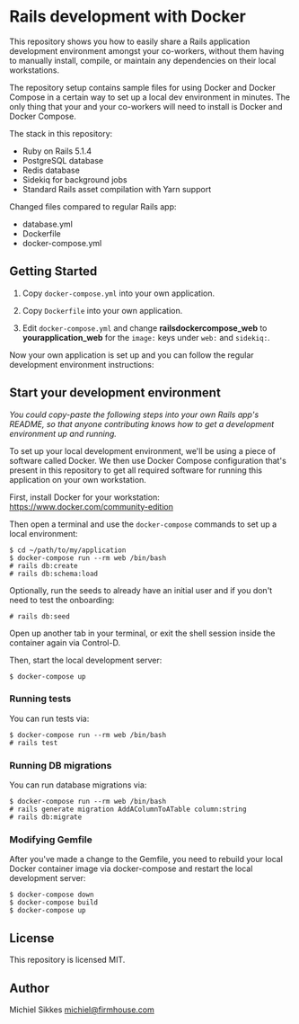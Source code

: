 # Rails development with Docker

This repository shows you how to easily share a Rails application development
environment amongst your co-workers, without them having to manually install,
compile, or maintain any dependencies on their local workstations.

The repository setup contains sample files for using Docker and Docker Compose
in a certain way to set up a local dev environment in minutes. The only thing
that your and your co-workers will need to install is Docker and Docker Compose.

The stack in this repository:

* Ruby on Rails 5.1.4
* PostgreSQL database
* Redis database
* Sidekiq for background jobs
* Standard Rails asset compilation with Yarn support

Changed files compared to regular Rails app:

* database.yml
* Dockerfile
* docker-compose.yml

## Getting Started

1. Copy `docker-compose.yml` into your own application.

2. Copy `Dockerfile` into your own application.

3. Edit `docker-compose.yml` and change **railsdockercompose_web** to
   **yourapplication_web** for the `image:` keys under `web:` and `sidekiq:`.

Now your own application is set up and you can follow the regular development
environment instructions:

## Start your development environment

*You could copy-paste the following steps  into your own Rails app's README, so
that anyone contributing knows how to get a development environment up and
running.*

To set up your local development environment, we'll be using a piece of software
called Docker. We then use Docker Compose configuration that's
present in this repository to get all required software for running this
application on your own workstation.

First, install Docker for your workstation: https://www.docker.com/community-edition

Then open a terminal and use the  `docker-compose` commands to set up a local
environment:

```
$ cd ~/path/to/my/application
$ docker-compose run --rm web /bin/bash
# rails db:create
# rails db:schema:load
```

Optionally, run the seeds to already have an initial user and if you don't
need to test the onboarding:

```
# rails db:seed
```

Open up another tab in your terminal, or exit the shell session inside the
container again via Control-D.

Then, start the local development server:

```
$ docker-compose up
```

### Running tests

You can run tests via:

```
$ docker-compose run --rm web /bin/bash
# rails test
```

### Running DB migrations

You can run database migrations via:

```
$ docker-compose run --rm web /bin/bash
# rails generate migration AddAColumnToATable column:string
# rails db:migrate
```

### Modifying Gemfile

After you've made a change to the Gemfile, you need to rebuild your local Docker
container image via docker-compose and restart the local development server:

```
$ docker-compose down
$ docker-compose build
$ docker-compose up
```

## License

This repository is licensed MIT.

## Author

Michiel Sikkes <michiel@firmhouse.com>
